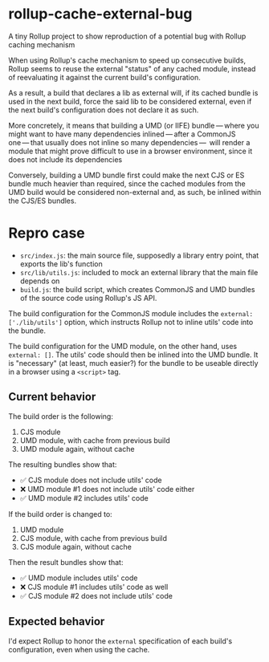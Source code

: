 # rollup-cache-external-bug
A tiny Rollup project to show reproduction of a potential bug with Rollup caching mechanism

When using Rollup's cache mechanism to speed up consecutive builds, Rollup seems to reuse the external
"status" of any cached module, instead of reevaluating it against the current build's configuration.

As a result, a build that declares a lib as external will, if its cached bundle is used in the next build,
force the said lib to be considered external, even if the next build's configuration does not declare it as such.

More concretely, it means that building a UMD (or IIFE) bundle&#8239;—&#8239;where you might want to have many dependencies
inlined&#8239;—&#8239;after a CommonJS one&#8239;—&#8239;that usually does not inline so many dependencies&#8239;—&#8239;
will render a module that might prove difficult to use in a browser environment, since it does not include its dependencies

Conversely, building a UMD bundle first could make the next CJS or ES bundle much heavier than required, since the cached
modules from the UMD build would be considered non-external and, as such, be inlined within the CJS/ES bundles.

# Repro case

- `src/index.js`: the main source file, supposedly a library entry point, that exports the lib's function
- `src/lib/utils.js`: included to mock an external library that the main file depends on
- `build.js`: the build script, which creates CommonJS and UMD bundles of the source code using Rollup's JS API.

The build configuration for the CommonJS module includes the `external: ['./lib/utils']` option, which instructs Rollup not
to inline utils' code into the bundle.

The build configuration for the UMD module, on the other hand, uses `external: []`. The utils' code should then be inlined into
the UMD bundle. It is "necessary" (at least, much easier?) for the bundle to be useable directly in a browser using a `<script>`
tag.

## Current behavior

The build order is the following:
1. CJS module
2. UMD module, with cache from previous build
3. UMD module again, without cache

The resulting bundles show that:
- ✅ CJS module does not include utils' code
- ❌ UMD module #1 does not include utils' code either
- ✅ UMD module #2 includes utils' code

If the build order is changed to:
1. UMD module
2. CJS module, with cache from previous build
3. CJS module again, without cache

Then the result bundles show that:
- ✅ UMD module includes utils' code
- ❌ CJS module #1 includes utils' code as well
- ✅ CJS module #2 does not include utils' code

## Expected behavior

I'd expect Rollup to honor the `external` specification of each build's configuration, even when using the cache.

